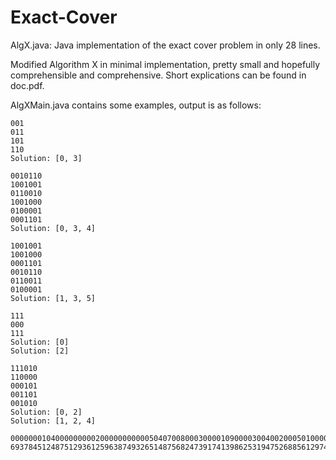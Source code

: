 # Exact-Cover
AlgX.java: Java implementation of the exact cover problem in only 28 lines.

Modified Algorithm X in minimal implementation, pretty small and hopefully comprehensible and comprehensive. Short explications can be found in doc.pdf.

AlgXMain.java contains some examples, output is as follows:

```
001
011
101
110
Solution: [0, 3]

0010110
1001001
0110010
1001000
0100001
0001101
Solution: [0, 3, 4]

1001001
1001000
0001101
0010110
0110011
0100001
Solution: [1, 3, 5]

111
000
111
Solution: [0]
Solution: [2]

111010
110000
000101
001101
001010
Solution: [0, 2]
Solution: [1, 2, 4]

000000010400000000020000000000050407008000300001090000300400200050100000000806000
693784512487512936125963874932651487568247391741398625319475268856129743274836159

```
